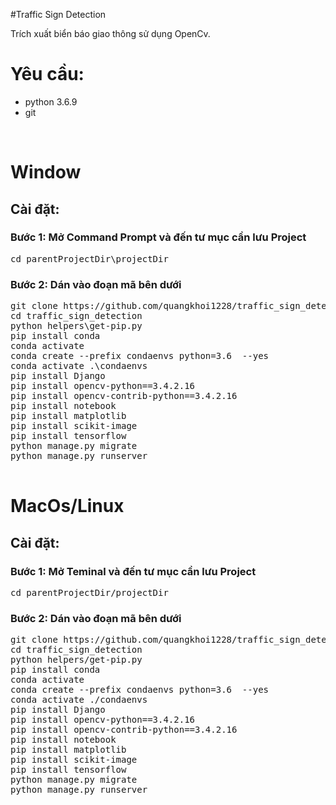#Traffic Sign Detection


Trích xuất biển báo giao thông sử dụng OpenCv.<br>

<h1>Yêu cầu:</h1>
<ul>
     <li>python 3.6.9</li>
     <li>git</li>
</ul>
<br>
<h1>Window</h1>
<h2>Cài đặt:</h2>
<h3>Bước 1:  Mở Command Prompt và đến tư mục cần lưu Project</h3>
<pre>
cd parentProjectDir\projectDir
</pre>
<h3>Bước 2: Dán vào đoạn mã bên dưới</h3>
<pre>
git clone https://github.com/quangkhoi1228/traffic_sign_detection.git
cd traffic_sign_detection
python helpers\get-pip.py
pip install conda
conda activate
conda create --prefix condaenvs python=3.6  --yes
conda activate .\condaenvs
pip install Django
pip install opencv-python==3.4.2.16
pip install opencv-contrib-python==3.4.2.16
pip install notebook
pip install matplotlib
pip install scikit-image
pip install tensorflow
python manage.py migrate
python manage.py runserver

</pre>
<h1>MacOs/Linux</h1>
<h2>Cài đặt:</h2>
<h3>Bước 1: Mở Teminal và đến tư mục cần lưu Project</h3>
<pre>
cd parentProjectDir/projectDir
</pre>
<h3>Bước 2: Dán vào đoạn mã bên dưới</h3>
<pre>
git clone https://github.com/quangkhoi1228/traffic_sign_detection.git
cd traffic_sign_detection
python helpers/get-pip.py
pip install conda
conda activate
conda create --prefix condaenvs python=3.6  --yes
conda activate ./condaenvs
pip install Django
pip install opencv-python==3.4.2.16
pip install opencv-contrib-python==3.4.2.16
pip install notebook
pip install matplotlib
pip install scikit-image
pip install tensorflow
python manage.py migrate
python manage.py runserver
</pre>
